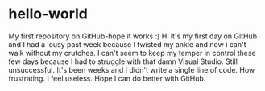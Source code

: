 # hello-world
My first repository on GitHub-hope it works :)
Hi it's my first day on GitHub and I had a lousy past week because I twisted my ankle and now i can't walk without my crutches. I can't seem to keep my temper in control these few days because I had to struggle with that damn Visual Studio. Still unsuccessful. It's been weeks and I didn't write a single line of code. How frustrating. I feel useless. Hope I can do better with GitHub.
